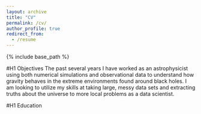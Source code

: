 ```yaml
---
layout: archive
title: "CV"
permalink: /cv/
author_profile: true
redirect_from:
  - /resume
---
```


{% include base_path %}

#H1 Objectives
The past several years I have worked as an astrophysicist using both numerical simulations and observational data to understand how gravity behaves in the extreme environments found around black holes.  I am looking to utilize my skills at taking large, messy data sets and extracting truths about the universe to more local problems as a data scientist.

#H1 Education


